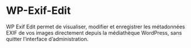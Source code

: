 # WP-Exif-Edit
WP Exif Edit permet de visualiser, modifier et enregistrer les métadonnées EXIF de vos images directement depuis la médiathèque WordPress, sans quitter l’interface d’administration.
